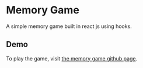 # Memory Game

A simple memory game built in react js using hooks. 

## Demo

To play the game, visit [the memory game github page](https://szentgyorgyimate.github.io/memory-game/).
